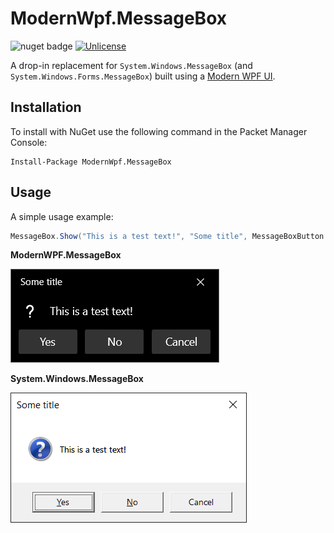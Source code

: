 # ModernWpf.MessageBox

![nuget badge](https://badgen.net/nuget/v/modernwpf.messagebox)
[![Unlicense](https://img.shields.io/github/license/OpenByteDev/ModernWpf.MessageBox)](./LICENSE)

A drop-in replacement for `System.Windows.MessageBox` (and `System.Windows.Forms.MessageBox`) built using a [Modern WPF UI](https://github.com/Kinnara/ModernWpf).

## Installation

To install with NuGet use the following command in the Packet Manager Console:
```
Install-Package ModernWpf.MessageBox
```

## Usage
A simple usage example:
```cs
MessageBox.Show("This is a test text!", "Some title", MessageBoxButton.YesNoCancel, MessageBoxImage.Question);
```
**ModernWPF.MessageBox**

![ModernWpf.MessageBox](https://raw.githubusercontent.com/OpenByteDev/ModernWpf.MessageBox/master/screenshots/Screenshot-01.png) 

**System.Windows.MessageBox**

![System.WindowsMessageBox](https://raw.githubusercontent.com/OpenByteDev/ModernWpf.MessageBox/master/screenshots/Screenshot-02.png)
